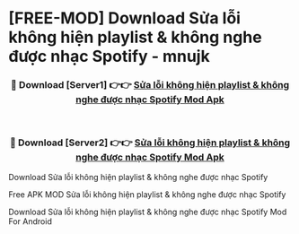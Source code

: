# [FREE-MOD] Download Sửa lỗi không hiện playlist & không nghe được nhạc Spotify - mnujk


<div align="center">
<h3>🔴 Download [Server1] 👉👉 <a href="https://apk-comot.site?title=Sửa_lỗi_không_hiện_playlist_&_không_nghe_được_nhạc_Spotify">Sửa lỗi không hiện playlist & không nghe được nhạc Spotify Mod Apk</a></h3><br>

<h3>🔴 Download [Server2] 👉👉 <a href="https://apk-comot.site?title=Sửa_lỗi_không_hiện_playlist_&_không_nghe_được_nhạc_Spotify">Sửa lỗi không hiện playlist & không nghe được nhạc Spotify Mod Apk</a></h3>
</div>



Download Sửa lỗi không hiện playlist & không nghe được nhạc Spotify 

Free APK MOD Sửa lỗi không hiện playlist & không nghe được nhạc Spotify 

Download Sửa lỗi không hiện playlist & không nghe được nhạc Spotify Mod For Android
